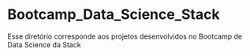 # Bootcamp_Data_Science_Stack

Esse diretório corresponde aos projetos desenvolvidos no Bootcamp de Data Science da Stack
